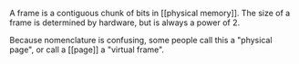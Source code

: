 A frame is a contiguous chunk of bits in [[physical memory]]. The size of a frame is determined by hardware, but is always a power of 2.

Because nomenclature is confusing, some people call this a "physical page", or call a [[page]] a "virtual frame".